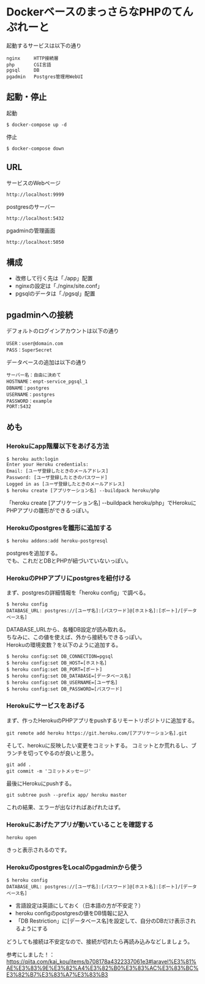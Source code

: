 # DockerベースのまっさらなPHPのてんぷれーと

起動するサービスは以下の通り
```
nginx     HTTP接続層
php       CGI言語
pgsql     DB
pgadmin   Postgres管理用WebUI
```

## 起動・停止

起動
```
$ docker-compose up -d
```
停止
```
$ docker-compose down
```

## URL

サービスのWebページ  
```
http://localhost:9999
```
postgresのサーバー
```
http://localhost:5432
```
pgadminの管理画面
```
http://localhost:5050
```


## 構成
* 改修して行く先は「./app」配置
* nginxの設定は「./nginx/site.conf」
* pgsqlのデータは「./pgsql」配置


## pgadminへの接続
デフォルトのログインアカウントは以下の通り
```
USER：user@domain.com
PASS：SuperSecret
```

データベースの追加は以下の通り
```
サーバー名：自由に決めて
HOSTNAME：enpt-service_pgsql_1
DBNAME：postgres
USERNAME：postgres
PASSWORD：example
PORT:5432
```


## めも

### Herokuにapp階層以下をあげる方法

```
$ heroku auth:login
Enter your Heroku credentials:
Email: [ユーザ登録したときのメールアドレス]
Password: [ユーザ登録したときのパスワード]
Logged in as [ユーザ登録したときのメールアドレス]
$ heroku create [アプリケーション名] --buildpack heroku/php
```
「heroku create [アプリケーション名] --buildpack heroku/php」でHerokuにPHPアプリの雛形ができるっぽい。

### Herokuのpostgresを雛形に追加する

```
$ heroku addons:add heroku-postgresql
```
postgresを追加する。  
でも、これだとDBとPHPが紐づいていないっぽい。

### HerokuのPHPアプリにpostgresを紐付ける
まず、postgresの詳細情報を「heroku config」で調べる。
```
$ heroku config
DATABASE_URL: postgres://[ユーザ名]:[パスワード]@[ホスト名]:[ポート]/[データベース名]
```
DATABASE_URLから、各種DB設定が読み取れる。  
ちなみに、この値を使えば、外から接続もできるっぽい。  
Herokuの環境変数？を以下のように追加する。

```
$ heroku config:set DB_CONNECTION=pgsql
$ heroku config:set DB_HOST=[ホスト名]
$ heroku config:set DB_PORT=[ポート]
$ heroku config:set DB_DATABASE=[データベース名]
$ heroku config:set DB_USERNAME=[ユーザ名]
$ heroku config:set DB_PASSWORD=[パスワード]
```

### Herokuにサービスをあげる

まず、作ったHerokuのPHPアプリをpushするリモートリポジトリに追加する。
```
git remote add heroku https://git.heroku.com/[アプリケーション名].git
```
そして、herokuに反映したい変更をコミットする。
コミットとか荒れるし、ブランチを切ってやるのが良いと思う。
```
git add .
git commit -m 'コミットメッセージ'
```
最後にHerokuにpushする。
```
git subtree push --prefix app/ heroku master
```
これの結果、エラーが出なければあげれたはず。


### Herokuにあげたアプリが動いていることを確認する

```
heroku open
```
きっと表示されるのです。


### HerokuのpostgresをLocalのpgadminから使う
```
$ heroku config
DATABASE_URL: postgres://[ユーザ名]:[パスワード]@[ホスト名]:[ポート]/[データベース名]
```
- 言語設定は英語にしておく（日本語の方が不安定？）
- heroku configのpostgresの値をDB情報に記入
- 「DB Restriction」に[データベース名]を設定して、自分のDBだけ表示されるようにする  

どうしても接続は不安定なので、接続が切れたら再読み込みなどしましょう。


参考にしました！：
https://qiita.com/kai_kou/items/b708178a4322337061e3#laravel%E3%81%AE%E3%83%9E%E3%82%A4%E3%82%B0%E3%83%AC%E3%83%BC%E3%82%B7%E3%83%A7%E3%83%B3
